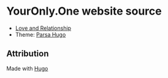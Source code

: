 # YourOnly.One website source

- [Love and Relationship](https://im.youronly.one/love/)
- Theme: [Parsa Hugo](https://github.com/themefisher/parsa-hugo)

## Attribution

Made with [Hugo](https://gohugo.io)
